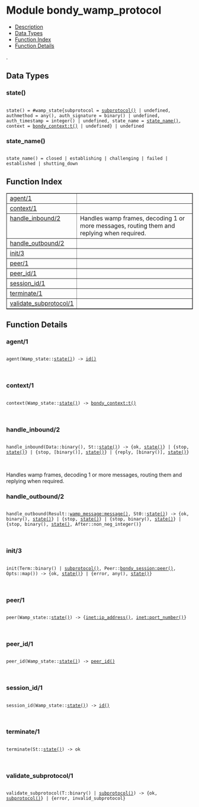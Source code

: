 

# Module bondy_wamp_protocol #
* [Description](#description)
* [Data Types](#types)
* [Function Index](#index)
* [Function Details](#functions)

.

<a name="types"></a>

## Data Types ##




### <a name="type-state">state()</a> ###


<pre><code>
state() = #wamp_state{subprotocol = <a href="#type-subprotocol">subprotocol()</a> | undefined, authmethod = any(), auth_signature = binary() | undefined, auth_timestamp = integer() | undefined, state_name = <a href="#type-state_name">state_name()</a>, context = <a href="bondy_context.md#type-t">bondy_context:t()</a> | undefined} | undefined
</code></pre>




### <a name="type-state_name">state_name()</a> ###


<pre><code>
state_name() = closed | establishing | challenging | failed | established | shutting_down
</code></pre>

<a name="index"></a>

## Function Index ##


<table width="100%" border="1" cellspacing="0" cellpadding="2" summary="function index"><tr><td valign="top"><a href="#agent-1">agent/1</a></td><td></td></tr><tr><td valign="top"><a href="#context-1">context/1</a></td><td></td></tr><tr><td valign="top"><a href="#handle_inbound-2">handle_inbound/2</a></td><td>
Handles wamp frames, decoding 1 or more messages, routing them and replying
when required.</td></tr><tr><td valign="top"><a href="#handle_outbound-2">handle_outbound/2</a></td><td></td></tr><tr><td valign="top"><a href="#init-3">init/3</a></td><td></td></tr><tr><td valign="top"><a href="#peer-1">peer/1</a></td><td></td></tr><tr><td valign="top"><a href="#peer_id-1">peer_id/1</a></td><td></td></tr><tr><td valign="top"><a href="#session_id-1">session_id/1</a></td><td></td></tr><tr><td valign="top"><a href="#terminate-1">terminate/1</a></td><td></td></tr><tr><td valign="top"><a href="#validate_subprotocol-1">validate_subprotocol/1</a></td><td></td></tr></table>


<a name="functions"></a>

## Function Details ##

<a name="agent-1"></a>

### agent/1 ###

<pre><code>
agent(Wamp_state::<a href="#type-state">state()</a>) -&gt; <a href="#type-id">id()</a>
</code></pre>
<br />

<a name="context-1"></a>

### context/1 ###

<pre><code>
context(Wamp_state::<a href="#type-state">state()</a>) -&gt; <a href="bondy_context.md#type-t">bondy_context:t()</a>
</code></pre>
<br />

<a name="handle_inbound-2"></a>

### handle_inbound/2 ###

<pre><code>
handle_inbound(Data::binary(), St::<a href="#type-state">state()</a>) -&gt; {ok, <a href="#type-state">state()</a>} | {stop, <a href="#type-state">state()</a>} | {stop, [binary()], <a href="#type-state">state()</a>} | {reply, [binary()], <a href="#type-state">state()</a>}
</code></pre>
<br />

Handles wamp frames, decoding 1 or more messages, routing them and replying
when required.

<a name="handle_outbound-2"></a>

### handle_outbound/2 ###

<pre><code>
handle_outbound(Result::<a href="wamp_message.md#type-message">wamp_message:message()</a>, St0::<a href="#type-state">state()</a>) -&gt; {ok, binary(), <a href="#type-state">state()</a>} | {stop, <a href="#type-state">state()</a>} | {stop, binary(), <a href="#type-state">state()</a>} | {stop, binary(), <a href="#type-state">state()</a>, After::non_neg_integer()}
</code></pre>
<br />

<a name="init-3"></a>

### init/3 ###

<pre><code>
init(Term::binary() | <a href="#type-subprotocol">subprotocol()</a>, Peer::<a href="bondy_session.md#type-peer">bondy_session:peer()</a>, Opts::map()) -&gt; {ok, <a href="#type-state">state()</a>} | {error, any(), <a href="#type-state">state()</a>}
</code></pre>
<br />

<a name="peer-1"></a>

### peer/1 ###

<pre><code>
peer(Wamp_state::<a href="#type-state">state()</a>) -&gt; {<a href="inet.md#type-ip_address">inet:ip_address()</a>, <a href="inet.md#type-port_number">inet:port_number()</a>}
</code></pre>
<br />

<a name="peer_id-1"></a>

### peer_id/1 ###

<pre><code>
peer_id(Wamp_state::<a href="#type-state">state()</a>) -&gt; <a href="#type-peer_id">peer_id()</a>
</code></pre>
<br />

<a name="session_id-1"></a>

### session_id/1 ###

<pre><code>
session_id(Wamp_state::<a href="#type-state">state()</a>) -&gt; <a href="#type-id">id()</a>
</code></pre>
<br />

<a name="terminate-1"></a>

### terminate/1 ###

<pre><code>
terminate(St::<a href="#type-state">state()</a>) -&gt; ok
</code></pre>
<br />

<a name="validate_subprotocol-1"></a>

### validate_subprotocol/1 ###

<pre><code>
validate_subprotocol(T::binary() | <a href="#type-subprotocol">subprotocol()</a>) -&gt; {ok, <a href="#type-subprotocol">subprotocol()</a>} | {error, invalid_subprotocol}
</code></pre>
<br />

